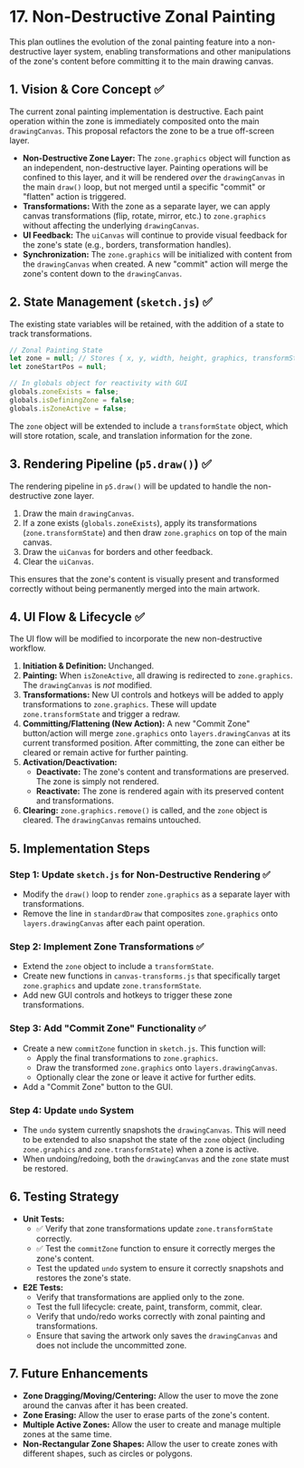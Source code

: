 # 17. Non-Destructive Zonal Painting

This plan outlines the evolution of the zonal painting feature into a non-destructive layer system, enabling transformations and other manipulations of the zone's content before committing it to the main drawing canvas.

## 1. Vision & Core Concept ✅

The current zonal painting implementation is destructive. Each paint operation within the zone is immediately composited onto the main `drawingCanvas`. This proposal refactors the zone to be a true off-screen layer.

*   **Non-Destructive Zone Layer:** The `zone.graphics` object will function as an independent, non-destructive layer. Painting operations will be confined to this layer, and it will be rendered *over* the `drawingCanvas` in the main `draw()` loop, but not merged until a specific "commit" or "flatten" action is triggered.
*   **Transformations:** With the zone as a separate layer, we can apply canvas transformations (flip, rotate, mirror, etc.) to `zone.graphics` without affecting the underlying `drawingCanvas`.
*   **UI Feedback:** The `uiCanvas` will continue to provide visual feedback for the zone's state (e.g., borders, transformation handles).
*   **Synchronization:** The `zone.graphics` will be initialized with content from the `drawingCanvas` when created. A new "commit" action will merge the zone's content down to the `drawingCanvas`.

## 2. State Management (`sketch.js`) ✅

The existing state variables will be retained, with the addition of a state to track transformations.

```javascript
// Zonal Painting State
let zone = null; // Stores { x, y, width, height, graphics, transformState }
let zoneStartPos = null;

// In globals object for reactivity with GUI
globals.zoneExists = false;
globals.isDefiningZone = false;
globals.isZoneActive = false;
```

The `zone` object will be extended to include a `transformState` object, which will store rotation, scale, and translation information for the zone.

## 3. Rendering Pipeline (`p5.draw()`) ✅

The rendering pipeline in `p5.draw()` will be updated to handle the non-destructive zone layer.

1.  Draw the main `drawingCanvas`.
2.  If a zone exists (`globals.zoneExists`), apply its transformations (`zone.transformState`) and then draw `zone.graphics` on top of the main canvas.
3.  Draw the `uiCanvas` for borders and other feedback.
4.  Clear the `uiCanvas`.

This ensures that the zone's content is visually present and transformed correctly without being permanently merged into the main artwork.

## 4. UI Flow & Lifecycle ✅

The UI flow will be modified to incorporate the new non-destructive workflow.

1.  **Initiation & Definition:** Unchanged.
2.  **Painting:** When `isZoneActive`, all drawing is redirected to `zone.graphics`. The `drawingCanvas` is *not* modified.
3.  **Transformations:** New UI controls and hotkeys will be added to apply transformations to `zone.graphics`. These will update `zone.transformState` and trigger a redraw.
4.  **Committing/Flattening (New Action):** A new "Commit Zone" button/action will merge `zone.graphics` onto `layers.drawingCanvas` at its current transformed position. After committing, the zone can either be cleared or remain active for further painting.
5.  **Activation/Deactivation:**
    *   **Deactivate:** The zone's content and transformations are preserved. The zone is simply not rendered.
    *   **Reactivate:** The zone is rendered again with its preserved content and transformations.
6.  **Clearing:** `zone.graphics.remove()` is called, and the `zone` object is cleared. The `drawingCanvas` remains untouched.

## 5. Implementation Steps

### Step 1: Update `sketch.js` for Non-Destructive Rendering ✅

*   Modify the `draw()` loop to render `zone.graphics` as a separate layer with transformations.
*   Remove the line in `standardDraw` that composites `zone.graphics` onto `layers.drawingCanvas` after each paint operation.

### Step 2: Implement Zone Transformations ✅

*   Extend the `zone` object to include a `transformState`.
*   Create new functions in `canvas-transforms.js` that specifically target `zone.graphics` and update `zone.transformState`.
*   Add new GUI controls and hotkeys to trigger these zone transformations.

### Step 3: Add "Commit Zone" Functionality ✅

*   Create a new `commitZone` function in `sketch.js`. This function will:
    *   Apply the final transformations to `zone.graphics`.
    *   Draw the transformed `zone.graphics` onto `layers.drawingCanvas`.
    *   Optionally clear the zone or leave it active for further edits.
*   Add a "Commit Zone" button to the GUI.

### Step 4: Update `undo` System

*   The `undo` system currently snapshots the `drawingCanvas`. This will need to be extended to also snapshot the state of the `zone` object (including `zone.graphics` and `zone.transformState`) when a zone is active.
*   When undoing/redoing, both the `drawingCanvas` and the `zone` state must be restored.

## 6. Testing Strategy

*   **Unit Tests:**
    *   ✅ Verify that zone transformations update `zone.transformState` correctly.
    *   ✅ Test the `commitZone` function to ensure it correctly merges the zone's content.
    *   Test the updated `undo` system to ensure it correctly snapshots and restores the zone's state.
*   **E2E Tests:**
    *   Verify that transformations are applied only to the zone.
    *   Test the full lifecycle: create, paint, transform, commit, clear.
    *   Verify that undo/redo works correctly with zonal painting and transformations.
    *   Ensure that saving the artwork only saves the `drawingCanvas` and does not include the uncommitted zone.

## 7. Future Enhancements

*   **Zone Dragging/Moving/Centering:** Allow the user to move the zone around the canvas after it has been created.
*   **Zone Erasing:** Allow the user to erase parts of the zone's content.
*   **Multiple Active Zones:** Allow the user to create and manage multiple zones at the same time.
*   **Non-Rectangular Zone Shapes:** Allow the user to create zones with different shapes, such as circles or polygons.